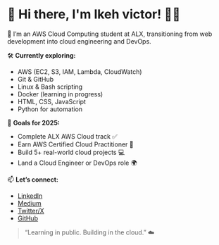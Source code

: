 # 👋 Hi there, I'm Ikeh victor! 👨‍💻

🚀 I’m an AWS Cloud Computing student at ALX, transitioning from web development into cloud engineering and DevOps.

🛠️ **Currently exploring:**
- AWS (EC2, S3, IAM, Lambda, CloudWatch)
- Git & GitHub
- Linux & Bash scripting
- Docker (learning in progress)
- HTML, CSS, JavaScript
- Python for automation

🎯 **Goals for 2025:**
- Complete ALX AWS Cloud track ✅
- Earn AWS Certified Cloud Practitioner 🏅
- Build 5+ real-world cloud projects 💻
- Land a Cloud Engineer or DevOps role 🌍

📫 **Let’s connect:**
- [LinkedIn](https://www.linkedin.com/in/victor-ikeh-a6777112b/)
- [Medium](https://medium.com/@victorikeh0)
- [Twitter/X](https://x.com/viky1222)
- [GitHub](https://github.com/ikehvictor/)

> “Learning in public. Building in the cloud.” ☁️
